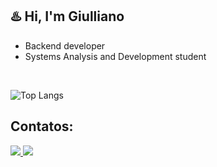 ## ♨️ Hi, I'm Giulliano

- Backend developer
- Systems Analysis and Development student

<br>

![Top Langs](https://github-readme-stats.vercel.app/api/top-langs/?username=MoDasby&layout=compact&custom_title=Linguagens%20Mais%20Usadas&theme=radical)

## Contatos:
<a href="https://www.linkedin.com/in/giulliano-mendes/" target="_blank">
  <img src="https://img.shields.io/badge/-Linkedin-1C1C1C?logo=Linkedin"/>
</a>
<a href="mailto:giullianomendes033@gmail.com" target="_blank">
  <img src="https://img.shields.io/badge/-Gmail-1C1C1C?logo=gmail" />
</a>
<br />
